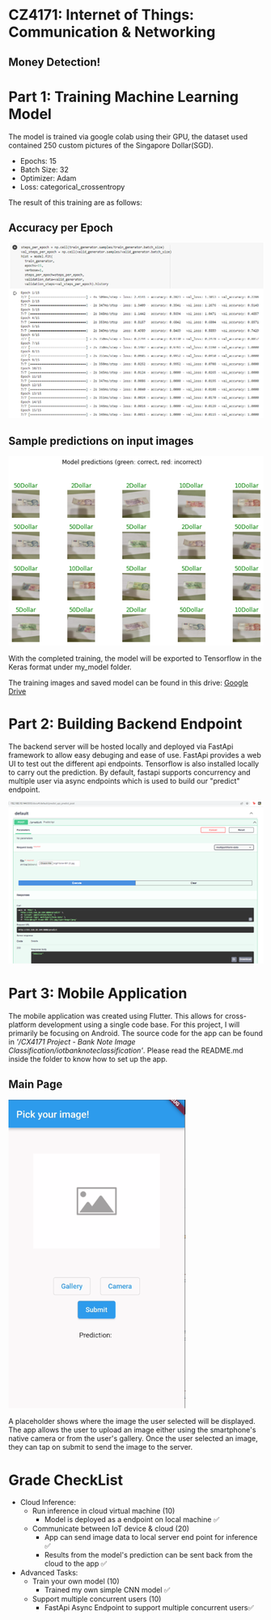 # CZ4171: Internet of Things: Communication & Networking

## Money Detection!

# Part 1: Training Machine Learning Model

The model is trained via google colab using their GPU, the dataset used contained 250 custom pictures of the Singapore Dollar(SGD). 
- Epochs: 15
- Batch Size: 32
- Optimizer: Adam
- Loss: categorical_crossentropy

The result of this training are as follows:

## Accuracy per Epoch

<img src="images/accuracy.png" width="800">

## Sample predictions on input images

![Loss per Epoch](images/input_prediction.png)

With the completed training, the model will be exported to Tensorflow in the Keras format under my_model folder.

The training images and saved model can be found in this drive: 
<a href="https://drive.google.com/drive/folders/1psxBNAUH8L5OcEMnzhKs2r7q-w_83T4X?usp=sharing" target="_blank">Google Drive</a>


# Part 2: Building Backend Endpoint

The backend server will be hosted locally and deployed via FastApi framework to allow easy debuging and ease of use. FastApi provides a web UI to test out the different api endpoints. Tensorflow is also installed locally to carry out the prediction. By default, fastapi supports concurrency and multiple user via async endpoints which is used to build our "predict" endpoint.

![Api Endpoint](images/fastapi.png)

# Part 3: Mobile Application

The mobile application was created using Flutter. This allows for cross-platform development using a single code base. For this project, I will primarily be focusing on Android. The source code for the app can be found in _'/CX4171 Project - Bank Note Image Classification/iotbanknoteclassification'_. Please read the README.md inside the folder to know how to set up the app.

## Main Page

<img src="images/mainscreen.png" width="350">

A placeholder shows where the image the user selected will be displayed. The app allows the user to upload an image either using the smartphone's native camera or from the user's gallery. Once the user selected an image, they can tap on submit to send the image to the server.


# Grade CheckList

- Cloud Inference:
  - Run inference in cloud virtual machine (10)
    - Model is deployed as a endpoint on local machine :white_check_mark:
  - Communicate between IoT device & cloud (20)
    - App can send image data to local server end point for inference :white_check_mark:
    - Results from the model's prediction can be sent back from the cloud to the app :white_check_mark:
- Advanced Tasks:
  - Train your own model (10)
    - Trained my own simple CNN model  :white_check_mark:
  - Support multiple concurrent users (10)
    - FastApi Async Endpoint to support multiple concurrent users:white_check_mark:


